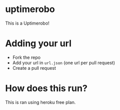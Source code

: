 # uptimerobo
This is a Uptimerobo!

# Adding your url
- Fork the repo
- Add your url in `url.json` (one url per pull request)
- Create a pull request

# How does this run?
This is ran using heroku free plan.
